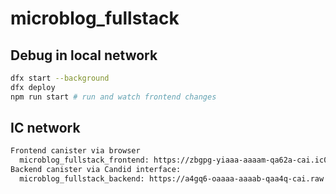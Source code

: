 # microblog_fullstack

## Debug in local network

```sh
dfx start --background
dfx deploy
npm run start # run and watch frontend changes
```

## IC network

```sh
Frontend canister via browser
  microblog_fullstack_frontend: https://zbgpg-yiaaa-aaaam-qa62a-cai.ic0.app/
Backend canister via Candid interface:
  microblog_fullstack_backend: https://a4gq6-oaaaa-aaaab-qaa4q-cai.raw.ic0.app/?id=zub6l-zaaaa-aaaam-qa6zq-cai
```
